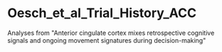 # Oesch_et_al_Trial_History_ACC
Analyses from "Anterior cingulate cortex mixes retrospective cognitive signals and ongoing movement signatures during decision-making"
